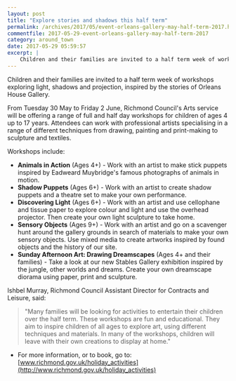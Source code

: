 ```yaml
---
layout: post
title: "Explore stories and shadows this half term"
permalink: /archives/2017/05/event-orleans-gallery-may-half-term-2017.html
commentfile: 2017-05-29-event-orleans-gallery-may-half-term-2017
category: around_town
date: 2017-05-29 05:59:57
excerpt: |
    Children and their families are invited to a half term week of workshops exploring light, shadows and projection, inspired by the stories of Orleans House Gallery.    
---
```

Children and their families are invited to a half term week of workshops exploring light, shadows and projection, inspired by the stories of Orleans House Gallery.

From Tuesday 30 May to Friday 2 June, Richmond Council's Arts service will be offering a range of full and half day workshops for children of ages 4 up to 17 years. Attendees can work with professional artists specialising in a range of different techniques from drawing, painting and print-making to sculpture and textiles.

Workshops include:

- **Animals in Action** (Ages 4+) - Work with an artist to make stick puppets inspired by Eadweard Muybridge's famous photographs of animals in motion.
- **Shadow Puppets** (Ages 6+) - Work with an artist to create shadow puppets and a theatre set to make your own performance.
- **Discovering Light** (Ages 6+) - Work with an artist and use cellophane and tissue paper to explore colour and light and use the overhead projector. Then create your own light sculpture to take home.
- **Sensory Objects** (Ages 9+) - Work with an artist and go on a scavenger hunt around the gallery grounds in search of materials to make your own sensory objects. Use mixed media to create artworks inspired by found objects and the history of our site.
- **Sunday Afternoon Art: Drawing Dreamscapes** (Ages 4+ and their families) - Take a look at our new Stables Gallery exhibition inspired by the jungle, other worlds and dreams. Create your own dreamscape diorama using paper, print and sculpture.

Ishbel Murray, Richmond Council Assistant Director for Contracts and Leisure, said:


> "Many families will be looking for activities to entertain their children over the half term. These workshops are fun and educational. They aim to inspire children of all ages to explore art, using different techniques and materials. In many of the workshops, children will leave with their own creations to display at home."


- For more information, or to book, go to: [www.richmond.gov.uk/holiday_activities](http://www.richmond.gov.uk/holiday_activities)
